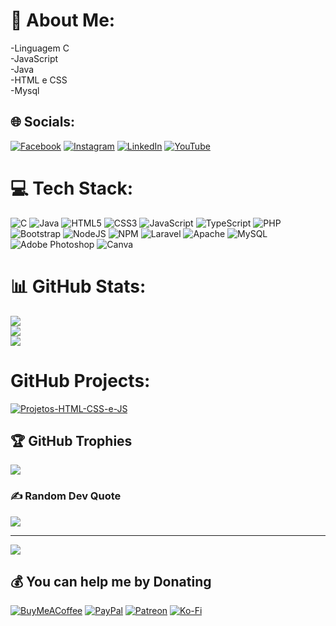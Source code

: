 # 💫 About Me:
-Linguagem C<br>-JavaScript<br>-Java<br>-HTML e CSS<br>-Mysql


## 🌐 Socials:
[![Facebook](https://img.shields.io/badge/Facebook-%231877F2.svg?logo=Facebook&logoColor=white)](https://facebook.com/marcosvitor) [![Instagram](https://img.shields.io/badge/Instagram-%23E4405F.svg?logo=Instagram&logoColor=white)](https://instagram.com/marcosvitor_0) [![LinkedIn](https://img.shields.io/badge/LinkedIn-%230077B5.svg?logo=linkedin&logoColor=white)](https://www.linkedin.com/in/marcos-vitor-a16b3b1b8/) [![YouTube](https://img.shields.io/badge/YouTube-%23FF0000.svg?logo=YouTube&logoColor=white)](https://www.youtube.com/channel/UCjxJLBRkGXYPkaKZR1ARSlQ) 

# 💻 Tech Stack:
![C](https://img.shields.io/badge/c-%2300599C.svg?style=for-the-badge&logo=c&logoColor=white) ![Java](https://img.shields.io/badge/java-%23ED8B00.svg?style=for-the-badge&logo=java&logoColor=white) ![HTML5](https://img.shields.io/badge/html5-%23E34F26.svg?style=for-the-badge&logo=html5&logoColor=white) ![CSS3](https://img.shields.io/badge/css3-%231572B6.svg?style=for-the-badge&logo=css3&logoColor=white) ![JavaScript](https://img.shields.io/badge/javascript-%23323330.svg?style=for-the-badge&logo=javascript&logoColor=%23F7DF1E) ![TypeScript](https://img.shields.io/badge/typescript-%23007ACC.svg?style=for-the-badge&logo=typescript&logoColor=white) ![PHP](https://img.shields.io/badge/php-%23777BB4.svg?style=for-the-badge&logo=php&logoColor=white) ![Bootstrap](https://img.shields.io/badge/bootstrap-%23563D7C.svg?style=for-the-badge&logo=bootstrap&logoColor=white) ![NodeJS](https://img.shields.io/badge/node.js-6DA55F?style=for-the-badge&logo=node.js&logoColor=white) ![NPM](https://img.shields.io/badge/NPM-%23000000.svg?style=for-the-badge&logo=npm&logoColor=white) ![Laravel](https://img.shields.io/badge/laravel-%23FF2D20.svg?style=for-the-badge&logo=laravel&logoColor=white) ![Apache](https://img.shields.io/badge/apache-%23D42029.svg?style=for-the-badge&logo=apache&logoColor=white) ![MySQL](https://img.shields.io/badge/mysql-%2300f.svg?style=for-the-badge&logo=mysql&logoColor=white) ![Adobe Photoshop](https://img.shields.io/badge/adobephotoshop-%2331A8FF.svg?style=for-the-badge&logo=adobephotoshop&logoColor=white) ![Canva](https://img.shields.io/badge/Canva-%2300C4CC.svg?style=for-the-badge&logo=Canva&logoColor=white)
# 📊 GitHub Stats:
![](https://github-readme-stats.vercel.app/api?username=MarcosVitor2005&theme=dark&hide_border=true&include_all_commits=true&count_private=true)<br/>
![](https://github-readme-streak-stats.herokuapp.com/?user=MarcosVitor2005&theme=dark&hide_border=true)<br/>
![](https://github-readme-stats.vercel.app/api/top-langs/?username=MarcosVitor2005&theme=dark&hide_border=true&include_all_commits=true&count_private=true&layout=compact)
# GitHub Projects:
[![Projetos-HTML-CSS-e-JS](https://img.shields.io/badge/Facebook-%231877F2.svg?logo=Facebook&logoColor=white)](https://facebook.com/marcosvitor)

## 🏆 GitHub Trophies
![](https://github-profile-trophy.vercel.app/?username=MarcosVitor2005&theme=radical&no-frame=true&no-bg=false&margin-w=4)

### ✍️ Random Dev Quote
![](https://quotes-github-readme.vercel.app/api?type=horizontal&theme=dark)

---
[![](https://visitcount.itsvg.in/api?id=MarcosVitor2005&icon=2&color=1)](https://visitcount.itsvg.in)

  ## 💰 You can help me by Donating
  [![BuyMeACoffee](https://img.shields.io/badge/Buy%20Me%20a%20Coffee-ffdd00?style=for-the-badge&logo=buy-me-a-coffee&logoColor=black)](https://buymeacoffee.com/marcosvitorlima531@gmail.com) [![PayPal](https://img.shields.io/badge/PayPal-00457C?style=for-the-badge&logo=paypal&logoColor=white)](https://paypal.me/marcosvitorlima531@gmail.com) [![Patreon](https://img.shields.io/badge/Patreon-F96854?style=for-the-badge&logo=patreon&logoColor=white)](https://patreon.com/marcosvitorlima531@gmail.com) [![Ko-Fi](https://img.shields.io/badge/Ko--fi-F16061?style=for-the-badge&logo=ko-fi&logoColor=white)](https://ko-fi.com/marcosvitorlima531@gmail.com) 

  
<!-- Proudly created with GPRM ( https://gprm.itsvg.in ) -->
